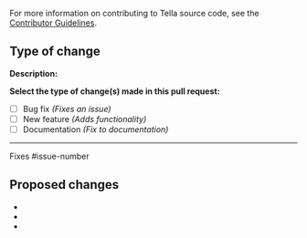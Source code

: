 For more information on contributing to Tella source code, see the [Contributor Guidelines](contributing/contributor_guide.md).

## Type of change

**Description:**


**Select the type of change(s) made in this pull request:**
- [ ] Bug fix *(Fixes an issue)*
- [ ] New feature *(Adds functionality)*
- [ ] Documentation *(Fix to documentation)*

----------------------------------------------------------------------------------------

Fixes #issue-number


## Proposed changes 
<!-- Describe the changes the PR makes. -->

*
*
*